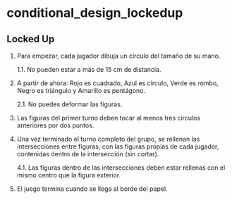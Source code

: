 # conditional_design_lockedup
## Locked Up


1. Para empezar, cada jugador dibuja un círculo del tamaño de su mano.
    
    1.1. No pueden estar a más de 15 cm de distancia.

2. A partir de ahora: Rojo es cuadrado, Azul es círculo, Verde es rombo, Negro es triángulo y Amarillo es pentágono.
   
   2.1. No puedes deformar las figuras. 
  
3. Las figuras del primer turno deben tocar al menos tres círculos anteriores por dos puntos. 

4. Una vez terminado el turno completo del grupo, se rellenan las intersecciones entre figuras, con las figuras propias de cada jugador, contenidas dentro de la intersección (sin cortar).
  
    4.1. Las figuras dentro de las intersecciones deben estar rellenas con el mismo centro que la figura exterior. 

5. El juego termina cuando se llega al borde del papel. 
